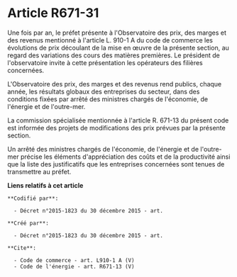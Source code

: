 # Article R671-31

Une fois par an, le préfet présente à l'Observatoire des prix, des marges et des revenus mentionné à l'article L. 910-1 A du
code de commerce les évolutions de prix découlant de la mise en œuvre de la présente section, au regard des variations des
cours des matières premières. Le président de l'observatoire invite à cette présentation les opérateurs des filières
concernées.

L'Observatoire des prix, des marges et des revenus rend publics, chaque année, les résultats globaux des entreprises du
secteur, dans des conditions fixées par arrêté des ministres chargés de l'économie, de l'énergie et de l'outre-mer. 

La commission spécialisée mentionnée à l'article R. 671-13 du présent code est informée des projets de modifications des prix
prévues par la présente section. 

Un arrêté des ministres chargés de l'économie, de l'énergie et de l'outre-mer précise les éléments d'appréciation des coûts
et de la productivité ainsi que la liste des justificatifs que les entreprises concernées sont tenues de transmettre au
préfet.

**Liens relatifs à cet article**

	**Codifié par**:

	  - Décret n°2015-1823 du 30 décembre 2015 - art.

	**Créé par**:

	  - Décret n°2015-1823 du 30 décembre 2015 - art.

	**Cite**:

	  - Code de commerce - art. L910-1 A (V)
	  - Code de l'énergie - art. R671-13 (V)

